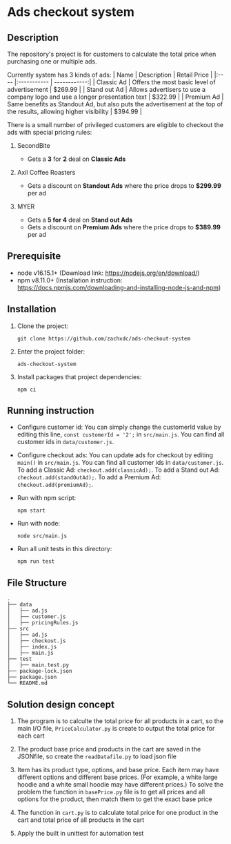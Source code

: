 # Ads checkout system

## Description

The repository's project is for customers to calculate the total price when purchasing one or multiple ads. 

Currently system has 3 kinds of ads:
| Name | Description | Retail Price |
|:---- |:----------- | ------------:|
| Classic Ad | Offers the most basic level of advertisement | $269.99 |
| Stand out Ad | Allows advertisers to use a company logo and use a longer presentation text | $322.99 |
| Premium Ad | Same benefits as Standout Ad, but also puts the advertisement at the top of the results, allowing higher visibility | $394.99 |

There is a small number of privileged customers are eligible to checkout the ads with special pricing rules:
1. SecondBite
    * Gets a **3** for **2** deal on **Classic Ads**

2. Axil Coffee Roasters
    * Gets a discount on **Standout Ads** where the price drops to **$299.99** per ad

3. MYER
    * Gets a **5 for 4** deal on **Stand out Ads**
    * Gets a discount on **Premium Ads** where the price drops to **$389.99** per ad 

## Prerequisite

- node v16.15.1+ (Download link: https://nodejs.org/en/download/)
- npm v8.11.0+ (Installation instruction: https://docs.npmjs.com/downloading-and-installing-node-js-and-npm)

## Installation

1. Clone the project: 

   `git clone https://github.com/zachxdc/ads-checkout-system`

2. Enter the project folder: 

   `ads-checkout-system`

3. Install packages that project dependencies: 

   `npm ci`

## Running instruction

- Configure customer id:
    You can simply change the customerId value by editing this line, `const customerId = '2';` in `src/main.js`.
    You can find all customer ids in `data/customer.js`.

- Configure checkout ads:
    You can update ads for checkout by editing `main()` in `src/main.js`.
    You can find all customer ids in `data/customer.js`.
    To add a Classic Ad: `checkout.add(classicAd);`.
    To add a Stand out Ad: `checkout.add(standOutAd);`.
    To add a Premium Ad: `checkout.add(premiumAd);`.

- Run with npm script:

    `npm start`

- Run with node:

    `node src/main.js`

- Run all unit tests in this directory:

    `npm run test`

## File Structure

    .
    ├── data
    │   ├── ad.js
    │   ├── customer.js
    │   ├── pricingRules.js
    ├── src
    │   ├── ad.js
    │   ├── checkout.js
    │   ├── index.js
    │   ├── main.js
    ├── test
    │   ├── main.test.py
    ├── package-lock.json
    ├── package.json
    └── README.md

## Solution design concept
1. The program is to calculte the total price for all products in a cart, so the main I/O file, `PriceCalculator.py` is create to output the total price for each cart

2. The product base price and products in the cart are saved in the JSONfile, so create the `readDatafile.py` to load json file

3. Item has its product type, options, and base price. Each item may have different options and different base prices. (For example, a white large hoodie and a white small hoodie may have different prices.) To solve the problem the function in `basePrice.py` file is to get all prices and all options for the product, then match them to get the exact base price

4.  The function in `cart.py` is to calculate total price for one product in the cart and total price of all products in the cart

5. Apply the built in unittest for automation test 
